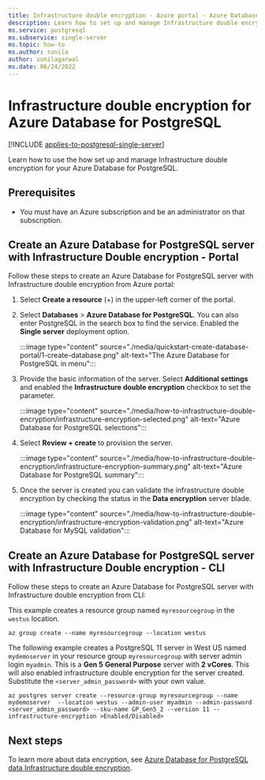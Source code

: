 ```yaml
---
title: Infrastructure double encryption - Azure portal - Azure Database for PostgreSQL
description: Learn how to set up and manage Infrastructure double encryption for your Azure Database for PostgreSQL.
ms.service: postgresql
ms.subservice: single-server
ms.topic: how-to
ms.author: sunila
author: sunilagarwal
ms.date: 06/24/2022
---
```


# Infrastructure double encryption for Azure Database for PostgreSQL

[!INCLUDE [applies-to-postgresql-single-server](../includes/applies-to-postgresql-single-server.md)]

Learn how to use the how set up and manage Infrastructure double encryption for your Azure Database for PostgreSQL.

## Prerequisites

* You must have an Azure subscription and be an administrator on that subscription.

## Create an Azure Database for PostgreSQL server with Infrastructure Double encryption - Portal

Follow these steps to create an Azure Database for PostgreSQL server with Infrastructure double encryption from Azure portal:

1. Select **Create a resource** (+) in the upper-left corner of the  portal.

2. Select **Databases** > **Azure Database for PostgreSQL**. You can also enter PostgreSQL in the search box to find the service. Enabled the **Single server** deployment option.

   :::image type="content" source="./media/quickstart-create-database-portal/1-create-database.png" alt-text="The Azure Database for PostgreSQL in menu":::

3. Provide the basic information of the server. Select **Additional settings** and enabled the **Infrastructure double encryption** checkbox to set the parameter.

    :::image type="content" source="./media/how-to-infrastructure-double-encryption/infrastructure-encryption-selected.png" alt-text="Azure Database for PostgreSQL selections":::

4. Select **Review + create** to provision the server.

    :::image type="content" source="./media/how-to-infrastructure-double-encryption/infrastructure-encryption-summary.png" alt-text="Azure Database for PostgreSQL summary":::

5. Once the server is created you can validate the infrastructure double encryption by checking the status in the **Data encryption** server blade.

    :::image type="content" source="./media/how-to-infrastructure-double-encryption/infrastructure-encryption-validation.png" alt-text="Azure Database for MySQL validation":::

## Create an Azure Database for PostgreSQL server with Infrastructure Double encryption - CLI

Follow these steps to create an Azure Database for PostgreSQL server with Infrastructure double encryption from CLI:

This example creates a resource group named `myresourcegroup` in the `westus` location.

```azurecli-interactive
az group create --name myresourcegroup --location westus
```
The following example creates a PostgreSQL 11 server in West US named `mydemoserver` in your resource group `myresourcegroup` with server admin login `myadmin`. This is a **Gen 5** **General Purpose** server with **2 vCores**. This will also enabled infrastructure double encryption for the server created. Substitute the `<server_admin_password>` with your own value.

```azurecli-interactive
az postgres server create --resource-group myresourcegroup --name mydemoserver  --location westus --admin-user myadmin --admin-password <server_admin_password> --sku-name GP_Gen5_2 --version 11 --infrastructure-encryption >Enabled/Disabled>
```

## Next steps

To learn more about data encryption, see [Azure Database for PostgreSQL data Infrastructure double encryption](concepts-Infrastructure-double-encryption.md).
